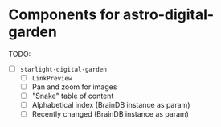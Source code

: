 # Components for astro-digital-garden

TODO:

- [ ] `starlight-digital-garden`
  - [ ] `LinkPreview`
  - [ ] Pan and zoom for images
  - [ ] "Snake" table of content
  - [ ] Alphabetical index (BrainDB instance as param)
  - [ ] Recently changed (BrainDB instance as param)

